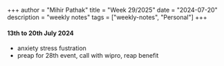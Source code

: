 +++
author = "Mihir Pathak"
title = "Week 29/2025"
date = "2024-07-20"
description = "weekly notes"
tags = ["weekly-notes", "Personal"]
+++

#### 13th to 20th July 2024

- anxiety stress fustration 
- preap for 28th event, call with wipro, reap benefit 
